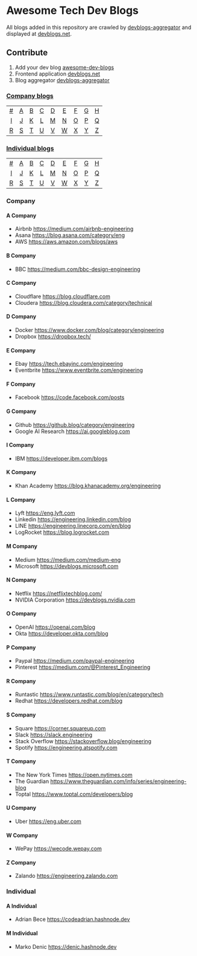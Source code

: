 # Awesome Tech Dev Blogs
All blogs added in this repository are crawled by [devblogs-aggregator](https://github.com/snuzi/devblogs-aggregator) and displayed at [devblogs.net](https://github.com/snuzi/devblogs).

## Contribute
1. Add your dev blog [awesome-dev-blogs](https://github.com/snuzi/awesome-dev-blogs)
2. Frontend application [devblogs.net](https://github.com/snuzi/devblogs)
3. Blog aggregator [devblogs-aggregator](https://github.com/snuzi/devblogs-aggregator)

### [Company blogs](#Company)
|     |     |     |     |     |     |     |     |     |
|:-:  |:-:  |:-:  |:-:  |:-:  |:-:  |:-:  |:-:  |:-:  |
| [#](#-company) 	| [A](#a-company) 	| [B](#b-company) 	| [C](#c-company) 	| [D](#d-company) 	| [E](#e-company) 	| [F](#f-company) 	| [G](#g-company) 	| [H](#h-company) 	|
| [I](#i-company) 	| [J](#j-company) 	| [K](#k-company) 	| [L](#l-company) 	| [M](#m-company) 	| [N](#n-company) 	| [O](#o-company) 	| [P](#p-company) 	| [Q](#q-company) 	|
| [R](#r-company) 	| [S](#s-company) 	| [T](#t-company) 	| [U](#u-company) 	| [V](#v-company) 	| [W](#w-company) 	| [X](#x-company) 	| [Y](#y-company) 	| [Z](#z-company)  	|



### [Individual blogs](#Individual)
|     |     |     |     |     |     |     |     |     |
|:-:  |:-:  |:-:  |:-:  |:-:  |:-:  |:-:  |:-:  |:-:  |
| [#](#-individual) 	| [A](#a-individual) 	| [B](#b-individual) 	| [C](#c-individual) 	| [D](#d-individual) 	| [E](#e-individual) 	| [F](#f-individual) 	| [G](#g-individual) 	| [H](#h-individual) 	|
| [I](#i-individual) 	| [J](#j-individual) 	| [K](#k-individual) 	| [L](#l-individual) 	| [M](#m-individual) 	| [N](#n-individual) 	| [O](#o-individual) 	| [P](#p-individual) 	| [Q](#q-individual) 	|
| [R](#r-individual) 	| [S](#s-individual) 	| [T](#t-individual) 	| [U](#u-individual) 	| [V](#v-individual) 	| [W](#w-individual) 	| [X](#x-individual) 	| [Y](#y-individual) 	| [Z](#z-individual)  	|


### Company

#### A Company
* Airbnb https://medium.com/airbnb-engineering
* Asana https://blog.asana.com/category/eng
* AWS https://aws.amazon.com/blogs/aws

#### B Company
* BBC https://medium.com/bbc-design-engineering

#### C Company
* Cloudflare https://blog.cloudflare.com
* Cloudera https://blog.cloudera.com/category/technical

#### D Company
* Docker https://www.docker.com/blog/category/engineering
* Dropbox https://dropbox.tech/

#### E Company
* Ebay https://tech.ebayinc.com/engineering
* Eventbrite https://www.eventbrite.com/engineering

#### F Company
* Facebook https://code.facebook.com/posts

#### G Company
* Github https://github.blog/category/engineering
* Google AI Research https://ai.googleblog.com

#### I Company
* IBM https://developer.ibm.com/blogs

#### K Company
* Khan Academy https://blog.khanacademy.org/engineering

#### L Company
* Lyft https://eng.lyft.com
* Linkedin https://engineering.linkedin.com/blog
* LINE https://engineering.linecorp.com/en/blog
* LogRocket https://blog.logrocket.com

#### M Company
* Medium https://medium.com/medium-eng
* Microsoft https://devblogs.microsoft.com

#### N Company
* Netflix https://netflixtechblog.com/
* NVIDIA Corporation https://devblogs.nvidia.com

#### O Company
* OpenAI https://openai.com/blog
* Okta https://developer.okta.com/blog

#### P Company
* Paypal https://medium.com/paypal-engineering
* Pinterest https://medium.com/@Pinterest_Engineering

#### R Company
* Runtastic https://www.runtastic.com/blog/en/category/tech
* Redhat https://developers.redhat.com/blog

#### S Company
* Square https://corner.squareup.com
* Slack https://slack.engineering
* Stack Overflow https://stackoverflow.blog/engineering
* Spotify https://engineering.atspotify.com

#### T Company
* The New York Times https://open.nytimes.com
* The Guardian https://www.theguardian.com/info/series/engineering-blog
* Toptal https://www.toptal.com/developers/blog

#### U Company
* Uber https://eng.uber.com

#### W Company
* WePay https://wecode.wepay.com

#### Z Company
* Zalando https://engineering.zalando.com


### Individual

#### A Individual
* Adrian Bece https://codeadrian.hashnode.dev

#### M Individual
* Marko Denic https://denic.hashnode.dev
